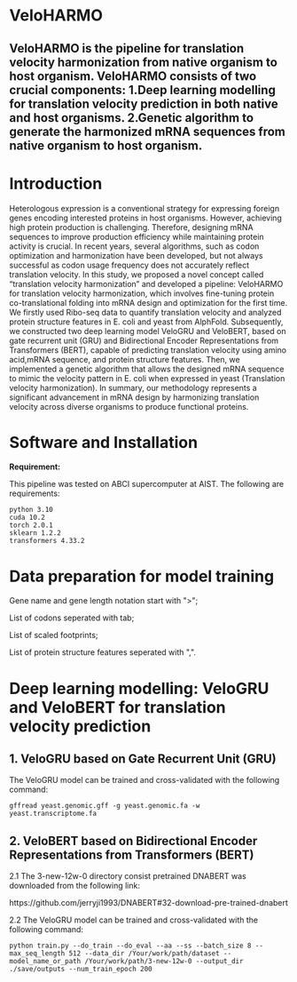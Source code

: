 # VeloHARMO
## VeloHARMO is the pipeline for translation velocity harmonization from native organism to host organism. VeloHARMO consists of two crucial components: 1.Deep learning modelling for translation velocity prediction in both native and host organisms. 2.Genetic algorithm to generate the harmonized mRNA sequences from native organism to host organism.

<h1>Introduction</h1>

<p>Heterologous expression is a conventional strategy for expressing foreign genes encoding interested proteins in host organisms. However, achieving high protein production is challenging. Therefore, designing mRNA sequences to improve production efficiency while maintaining protein activity is crucial. In recent years, several algorithms, such as codon optimization and harmonization have been developed, but not always successful as codon usage frequency does not accurately reflect translation velocity. In this study, we proposed a novel concept called “translation velocity harmonization” and developed a pipeline: VeloHARMO for translation velocity harmonization, which involves fine-tuning protein co-translational folding into mRNA design and optimization for the first time. We firstly used Ribo-seq data to quantify translation velocity and analyzed protein structure features in E. coli and yeast from AlphFold. Subsequently, we constructed two deep learning model VeloGRU and VeloBERT, based on gate recurrent unit (GRU) and Bidirectional Encoder Representations from Transformers (BERT), capable of predicting translation velocity using amino acid,mRNA sequence, and protein structure features. Then, we implemented a genetic algorithm that allows the designed mRNA sequence to mimic the velocity pattern in E. coli when expressed in yeast (Translation velocity harmonization). In summary, our methodology represents a significant advancement in mRNA design by harmonizing translation velocity across diverse organisms to produce functional proteins.</p>

<h1>Software and Installation</h1>
<p><strong>Requirement:</strong></p>
<p>This pipeline was tested on ABCI supercomputer at AIST. The following are requirements:</p>

<pre><code>python 3.10
cuda 10.2
torch 2.0.1
sklearn 1.2.2
transformers 4.33.2</code></pre>



<h1>Data preparation for model training</h1>

<p>Gene name and gene length notation start with ">";</p>
<p>List of codons seperated with tab;</p>
<p>List of scaled footprints;</p>
<p>List of protein structure features seperated with ",".</p>

<h1>Deep learning modelling: VeloGRU and VeloBERT for translation velocity prediction</h1>
<h2>1. VeloGRU based on Gate Recurrent Unit (GRU)</h2>
<p>The VeloGRU model can be trained and cross-validated with the following command:</p>
<pre><code>gffread yeast.genomic.gff -g yeast.genomic.fa -w yeast.transcriptome.fa</code></pre>

<h2>2. VeloBERT based on Bidirectional Encoder Representations from Transformers (BERT)</h2>
<p>2.1 The 3-new-12w-0 directory consist pretrained DNABERT was downloaded from the following link:
  
<p> https://github.com/jerryji1993/DNABERT#32-download-pre-trained-dnabert </p>

<p>2.2 The VeloGRU model can be trained and cross-validated with the following command:</p>
<pre><code>python train.py --do_train --do_eval --aa --ss --batch_size 8 --max_seq_length 512 --data_dir /Your/work/path/dataset --model_name_or_path /Your/work/path/3-new-12w-0 --output_dir ./save/outputs --num_train_epoch 200 </code></pre>










